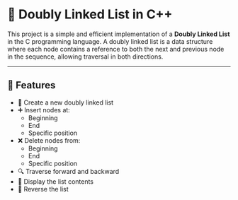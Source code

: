 # 🔁 Doubly Linked List in C++

This project is a simple and efficient implementation of a **Doubly Linked List** in the C programming language. A doubly linked list is a data structure where each node contains a reference to both the next and previous node in the sequence, allowing traversal in both directions.

---

## 📌 Features

- 🔧 Create a new doubly linked list
- ➕ Insert nodes at:
  - Beginning
  - End
  - Specific position
- ❌ Delete nodes from:
  - Beginning
  - End
  - Specific position
- 🔍 Traverse forward and backward
- 📃 Display the list contents
- 🔄 Reverse the list
